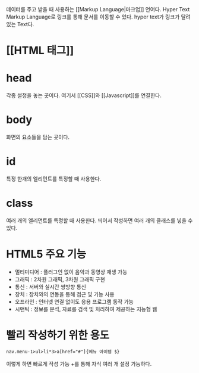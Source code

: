 데이터를 주고 받을 때 사용하는 [[Markup Language|마크업]] 언어다.
Hyper Text Markup Language로
링크를 통해 문서를 이동할 수 있다.
hyper text가 링크가 달려있는 Text다.

# [[HTML 태그]]


# head
각종 설정을 놓는 곳이다. 
여기서 [[CSS]]와 [[Javascript]]를 연결한다.
# body
화면의 요소들을 담는 곳이다.

# id
특정 한개의 엘리먼트를 특정할 때 사용한다.

# class
여러 개의 엘리먼트를 특정할 때 사용한다.
띄어서 작성하면 여러 개의 클래스를 넣을 수 있다.

# HTML5 주요 기능
- 멀티미디어 : 플러그인 없이 음악과 동영상 재생 가능
- 그래픽 : 2차원 그래픽, 3차원 그래픽 구현
- 통신 : 서버와 실시간 쌍방향 통신
- 장치 : 장치와의 연동을 통해 접근 및 기능 사용
- 오프라인 : 인터넷 연결 없이도 응용 프로그램 동작 가능
- 시맨틱 : 정보를 분석, 자료를 검색 및 처리하여 제공하는 지능형 웹

# 빨리 작성하기 위한 용도
```HTML
nav.menu-1>ul>li*3>a[href="#"]{메뉴 아이템 $}
```
이렇게 하면 빠르게 작성 가능
+를 통해 자식 여러 개 설정 가능하다.